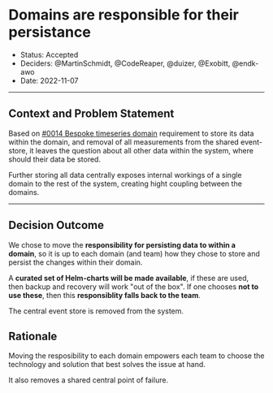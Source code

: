 # Domains are responsible for their persistance

* Status: Accepted
* Deciders: @MartinSchmidt, @CodeReaper, @duizer, @Exobitt, @endk-awo
* Date: 2022-11-07

---

## Context and Problem Statement

Based on [#0014 Bespoke timeseries domain](0014-timeseries-domain.md) requirement to store
its data within the domain, and removal of all measurements from the shared event-store,
it leaves the question about all other data within the system, where should their data be stored.

Further storing all data centrally exposes internal workings of a single domain to the rest of the system, creating hight coupling between the domains.

---

## Decision Outcome

We chose to move the **responsibility for persisting data to within a domain**, so it is up to each domain (and team) how they chose to store and persist the changes within their domain.

A **curated set of Helm-charts will be made available**, if these are used, then backup and recovery will work "out of the box".
If one chooses **not to use these**, then this **responsiblity falls back to the team**.

The central event store is removed from the system.

## Rationale

Moving the resposibility to each domain empowers each team to choose the technology and solution that best solves the issue at hand.

It also removes a shared central point of failure.
